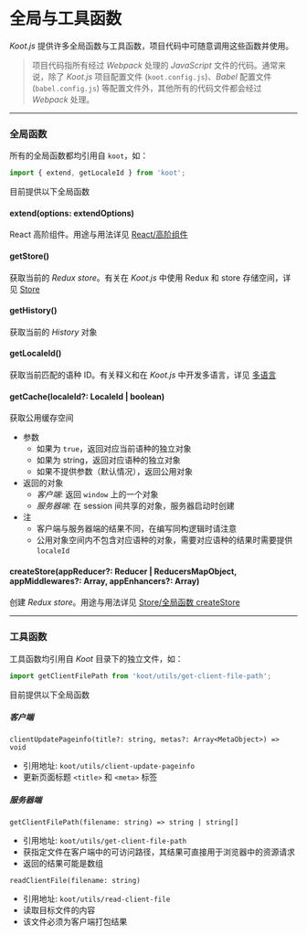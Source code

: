 # 全局与工具函数

_Koot.js_ 提供许多全局函数与工具函数，项目代码中可随意调用这些函数并使用。

> 项目代码指所有经过 _Webpack_ 处理的 _JavaScript_ 文件的代码。通常来说，除了 _Koot.js_ 项目配置文件 (`koot.config.js`)、_Babel_ 配置文件 (`babel.config.js`) 等配置文件外，其他所有的代码文件都会经过 _Webpack_ 处理。

---

### 全局函数

所有的全局函数都均引用自 `koot`，如：

```javascript
import { extend, getLocaleId } from 'koot';
```

目前提供以下全局函数

#### extend(options: extendOptions)

React 高阶组件。用途与用法详见 [React/高阶组件](/react?id=高阶组件-extend)

#### getStore()

获取当前的 _Redux store_。有关在 _Koot.js_ 中使用 Redux 和 store 存储空间，详见 [Store](/store)

#### getHistory()

获取当前的 _History_ 对象

#### getLocaleId()

获取当前匹配的语种 ID。有关释义和在 _Koot.js_ 中开发多语言，详见 [多语言](/i18n)

#### getCache(localeId?: LocaleId | boolean)

获取公用缓存空间

-   参数
    -   如果为 `true`，返回对应当前语种的独立对象
    -   如果为 string，返回对应语种的独立对象
    -   如果不提供参数（默认情况），返回公用对象
-   返回的对象
    -   _客户端_: 返回 `window` 上的一个对象
    -   _服务器端_: 在 session 间共享的对象，服务器启动时创建
-   注
    -   客户端与服务器端的结果不同，在编写同构逻辑时请注意
    -   公用对象空间内不包含对应语种的对象，需要对应语种的结果时需要提供 `localeId`

#### createStore(appReducer?: Reducer | ReducersMapObject, appMiddlewares?: Array<Middleware>, appEnhancers?: Array<StoreEnhancer>)

创建 _Redux store_。用途与用法详见 [Store/全局函数 createStore](/store?id=全局函数-createstore)

---

### 工具函数

工具函数均引用自 _Koot_ 目录下的独立文件，如：

```javascript
import getClientFilePath from 'koot/utils/get-client-file-path';
```

目前提供以下全局函数

##### 客户端

`clientUpdatePageinfo(title?: string, metas?: Array<MetaObject>) => void`

-   引用地址: `koot/utils/client-update-pageinfo`
-   更新页面标题 `<title>` 和 `<meta>` 标签

##### 服务器端

`getClientFilePath(filename: string) => string | string[]`

-   引用地址: `koot/utils/get-client-file-path`
-   获指定文件在客户端中的可访问路径，其结果可直接用于浏览器中的资源请求
-   返回的结果可能是数组

`readClientFile(filename: string)`

-   引用地址: `koot/utils/read-client-file`
-   读取目标文件的内容
-   该文件必须为客户端打包结果

